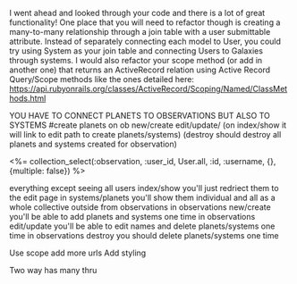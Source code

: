 I went ahead and looked through your code and there is a lot of great functionality! One place that you will need to refactor though is creating a many-to-many relationship through a join table with a user submittable attribute. Instead of separately connecting each model to User, you could try using System as your join table and connecting Users to Galaxies through systems. I would also refactor your scope method (or add in another one) that returns an ActiveRecord relation using Active Record Query/Scope methods like the ones detailed here: https://api.rubyonrails.org/classes/ActiveRecord/Scoping/Named/ClassMethods.html

YOU HAVE TO CONNECT PLANETS TO OBSERVATIONS
BUT ALSO TO SYSTEMS
#create planets on ob new/create edit/update/
(on index/show it will link to edit path to create planets/systems)
(destroy should destroy all planets and systems created for observation)

<%= collection_select(:observation, :user_id, User.all, :id, :username, {}, {multiple: false}) %>

everything except seeing all users
index/show you'll just redriect them to the edit page
in systems/planets you'll show them individual and all as a whole collective outside from observations
in observations new/create you'll be able to add planets and systems one time
in observations edit/update you'll be able to edit names and delete planets/systems one time
in observations destroy you should delete planets/systems one time

Use scope
add more urls
Add styling 

Two way has many thru
